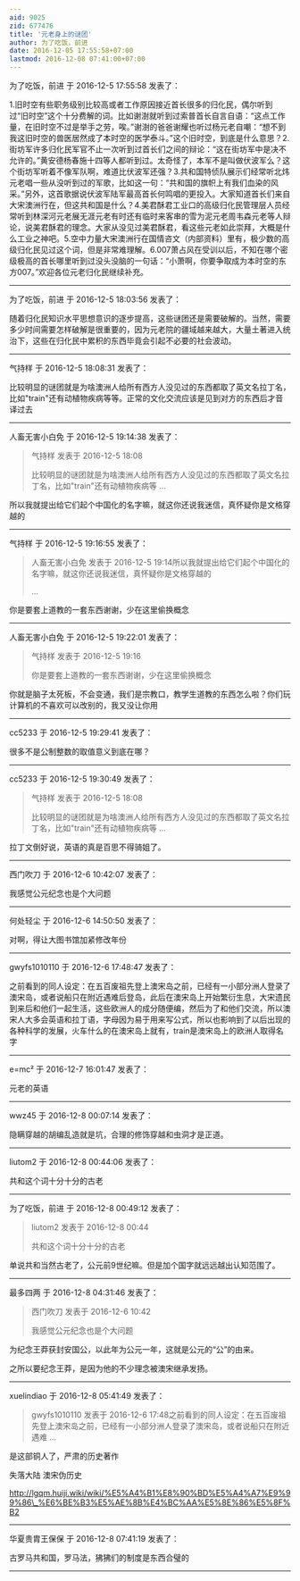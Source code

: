 ```yaml
---
aid: 9025
zid: 677476
title: '元老身上的谜团'
author: 为了吃饭，前进
date: 2016-12-05 17:55:58+07:00
lastmod: 2016-12-08 07:41:00+07:00
---
```


为了吃饭，前进 于 2016-12-5 17:55:58 发表了：

1.旧时空有些职务级别比较高或者工作原因接近首长很多的归化民，偶尔听到过“旧时空”这个十分费解的词。比如谢澍就听到过索普首长自言自语：“这点工作量，在旧时空不过是举手之劳，唉。”谢澍的爸爸谢耀也听过杨元老自嘲：“想不到我这旧时空的兽医居然成了本时空的医学泰斗。”这个旧时空，到底是什么意思？2.街坊军许多归化民军官不止一次听到过首长们之间的辩论：“这在街坊军中是决不允许的。”黄安德杨春施十四等人都听到过。太奇怪了，本军不是叫做伏波军么？这个街坊军听着不像军队啊，难道比伏波军还强？3.共和国特侦队展示们经常听北炜元老唱一些从没听到过的军歌，比如这一句：“共和国的旗帜上有我们血染的风采。”另外，这首歌据说伏波军陆军最高首长何鸣唱的更投入。大家知道首长们来自大宋澳洲行在，但这共和国是什么？4.美君酥君工业口的高级归化民管理层人员经常听到林深河元老展无涯元老有时还有临时来客串的雪为泥元老周韦森元老等人辩论，说美君酥君的理念。大家从没见过美君酥君，看这些元老如此崇拜，大概是什么工业之神吧。5.空中力量大宋澳洲行在国情咨文（内部资料）里有，极少数的高级归化民见过这个词，但是非常难理解。6.007萧占风在受训以后，不知在哪个密级极高的首长哪里听到过没头没脑的一句话：“小萧啊，你要争取成为本时空的东方007。”欢迎各位元老归化民继续补充。

---------

为了吃饭，前进 于 2016-12-5 18:03:56 发表了：

随着归化民知识水平思想意识的逐步提高，这些谜团还是需要破解的。当然，需要多少时间需要怎样破解是很重要的，因为元老院的疆域越来越大，大量土著进入统治下，这些在归化民中累积的东西毕竟会引起不必要的社会波动。

---------

气持样 于 2016-12-5 18:08:31 发表了：

比较明显的谜团就是为啥澳洲人给所有西方人没见过的东西都取了英文名拉丁名，比如"train"还有动植物疾病等等。正常的文化交流应该是见到对方的东西后才音译过去

---------

人畜无害小白免 于 2016-12-5 19:14:38 发表了：

> 气持样 发表于 2016-12-5 18:08
> 
> 比较明显的谜团就是为啥澳洲人给所有西方人没见过的东西都取了英文名拉丁名，比如"train"还有动植物疾病等 ...



所以我就提出给它们起个中国化的名字嘛，就这你还说我迷信，真怀疑你是文格穿越的

---------

气持样 于 2016-12-5 19:16:55 发表了：

> 人畜无害小白免 发表于 2016-12-5 19:14所以我就提出给它们起个中国化的名字嘛，就这你还说我迷信，真怀疑你是文格穿越的
> 
> ...



你是要套上道教的一套东西谢谢，少在这里偷换概念

---------

人畜无害小白免 于 2016-12-5 19:22:01 发表了：

> 气持样 发表于 2016-12-5 19:16
> 
> 你是要套上道教的一套东西谢谢，少在这里偷换概念



你就是脑子太死板，不会变通，我们是宗教口，教学生道教的东西怎么啦？你们玩计算机的不喜欢可以改别的，我又没让你用

---------

cc5233 于 2016-12-5 19:29:41 发表了：

很多不是公制整数的取值意义到底在哪？

---------

cc5233 于 2016-12-5 19:30:49 发表了：

> 气持样 发表于 2016-12-5 18:08
> 
> 比较明显的谜团就是为啥澳洲人给所有西方人没见过的东西都取了英文名拉丁名，比如&quot;train&quot;还有动植物疾病等 ...



拉丁文倒好说，英语的真是百思不得骑姐了。

---------

西门吹刀 于 2016-12-6 10:42:07 发表了：

我感觉公元纪念也是个大问题

---------

何处轻尘 于 2016-12-6 14:50:50 发表了：

对啊，得让大图书馆加紧修改年份

---------

gwyfs1010110 于 2016-12-6 17:48:47 发表了：

之前看到的同人设定：在五百废祖先登上澳宋岛之前，已经有一小部分洲人登录了澳宋岛，或者说船只在附近遇难后登岛，此后在澳宋岛上开始繁衍生息，大宋遗民到来后和他们一起生活，这些欧洲人的成分随便编，然后为了和他们交流，所以澳宋人大多会英语和拉丁语，字母因为易于用来写公式，所以也影响到了以后出现的各种科学的发展，火车什么的在澳宋岛上就有，train是澳宋岛上的欧洲人取得名字

---------

e=mc² 于 2016-12-7 16:01:47 发表了：

元老的英语

---------

wwz45 于 2016-12-8 00:07:14 发表了：

隐瞒穿越的胡编乱造就是坑，合理的修饰穿越和虫洞才是正道。

---------

liutom2 于 2016-12-8 00:44:06 发表了：

共和这个词十分十分的古老

---------

为了吃饭，前进 于 2016-12-8 00:49:12 发表了：

> liutom2 发表于 2016-12-8 00:44
> 
> 共和这个词十分十分的古老



单说共和当然古老了，公元前9世纪嘛。但是加个国字就远远越出认知范围了。

---------

最多四两 于 2016-12-8 04:31:46 发表了：

> 西门吹刀 发表于 2016-12-6 10:42
> 
> 我感觉公元纪念也是个大问题



为纪念王莽获封安国公，以此年为公元一年，这就是公元的“公”的由来。

之所以要纪念王莽，是因为他的不少理念被澳宋继承发扬。

---------

xuelindiao 于 2016-12-8 05:41:49 发表了：

> gwyfs1010110 发表于 2016-12-6 17:48之前看到的同人设定：在五百废祖先登上澳宋岛之前，已经有一小部分洲人登录了澳宋岛，或者说船只在附近遇难 ...



是这部铜人了，严肃的历史著作

失落大陆 澳宋伪历史

http://lgqm.huiji.wiki/wiki/%E5%A4%B1%E8%90%BD%E5%A4%A7%E9%99%86\_%E6%BE%B3%E5%AE%8B%E4%BC%AA%E5%8E%86%E5%8F%B2

---------

华夏贵胄王保保 于 2016-12-8 07:41:19 发表了：

古罗马共和国，罗马法，狒狒们的制度是东西合璧的

---------

